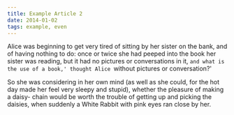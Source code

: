 ```yaml
---
title: Example Article 2
date: 2014-01-02
tags: example, even
---
```


Alice was beginning to get very tired of sitting by her sister on the bank, and of having nothing to do: once or twice she had peeped into the book her sister was reading, but it had no pictures or conversations in it, `and what is the use of a book,' thought Alice `without pictures or conversation?'

So she was considering in her own mind (as well as she could, for the hot day made her feel very sleepy and stupid), whether the pleasure of making a daisy- chain would be worth the trouble of getting up and picking the daisies, when suddenly a White Rabbit with pink eyes ran close by her.



